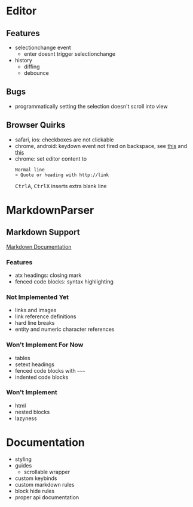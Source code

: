 # Editor
## Features
- selectionchange event
	- enter doesnt trigger selectionchange
- history
	- diffing
	- debounce

## Bugs
- programmatically setting the selection doesn't scroll into view

## Browser Quirks
- safari, ios: checkboxes are not clickable
- chrome, android: keydown event not fired on backspace, see [this](https://github.com/codemirror/view/blob/main/src/input.ts#L898) and [this](https://github.com/codemirror/view/blob/main/src/domobserver.ts#L296)
- chrome: set editor content to
	```
	Normal line
	> Quote or heading with http://link
	```
	<kbd>Ctrl</kbd><kbd>A</kbd>, <kbd>Ctrl</kbd><kbd>X</kbd> inserts extra blank line

# MarkdownParser
## Markdown Support
[Markdown Documentation](https://github.github.com/gfm/)

### Features
- atx headings: closing mark
- fenced code blocks: syntax highlighting

### Not Implemented Yet
- links and images
- link reference definitions
- hard line breaks
- entity and numeric character references

### Won't Implement For Now
- tables
- setext headings
- fenced code blocks with `~~~`
- indented code blocks

### Won't Implement
- html
- nested blocks
- lazyness

# Documentation
- styling
- guides
	- scrollable wrapper
- custom keybinds
- custom markdown rules
- block hide rules
- proper api documentation
